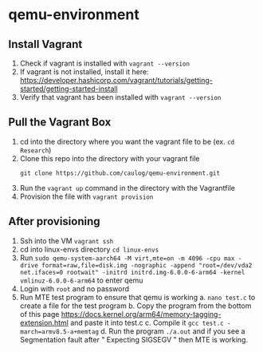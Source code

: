# qemu-environment
## Install Vagrant
1. Check if vagrant is installed with `vagrant --version`
2. If vagrant is not installed, install it here: https://developer.hashicorp.com/vagrant/tutorials/getting-started/getting-started-install
3. Verify that vagrant has been installed with `vagrant --version`

## Pull the Vagrant Box
1. cd into the directory where you want the vagrant file to be (ex. `cd Research`)
2. Clone this repo into the directory with your vagrant file
   ```
   git clone https://github.com/caulog/qemu-environment.git
   ```
3. Run the `vagrant up` command in the directory with the Vagrantfile
4. Provision the file with `vagrant provision`

## After provisioning
1. Ssh into the VM `vagrant ssh`
2. cd into linux-envs directory `cd linux-envs`
3. Run `sudo qemu-system-aarch64 -M virt,mte=on -m 4096 -cpu max -drive format=raw,file=disk.img -nographic -append "root=/dev/vda2 net.ifaces=0 rootwait" -initrd initrd.img-6.0.0-6-arm64 -kernel vmlinuz-6.0.0-6-arm64` to enter qemu
4. Login with `root` and no password
5. Run MTE test program to ensure that qemu is working
   a. `nano test.c` to create a file for the test program
   b. Copy the program from the bottom of this page https://docs.kernel.org/arm64/memory-tagging-extension.html and paste it into test.c
   c. Compile it `gcc test.c -march=armv8.5-a+memtag`
   d. Run the program `./a.out` and if you see a Segmentation fault after " Expecting SIGSEGV " then MTE is working.  

